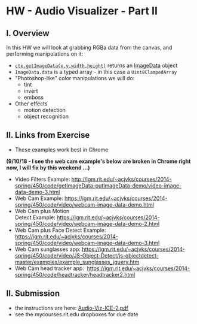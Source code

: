 # HW - Audio Visualizer - Part II

## I. Overview
In this HW we will look at grabbing RGBa data from the canvas, and performing manipulations on it:
- [`ctx.getImageData(x,y,width,height)`](https://developer.mozilla.org/en-US/docs/Web/API/CanvasRenderingContext2D/getImageData) returns an [ImageData](https://developer.mozilla.org/en-US/docs/Web/API/ImageData) object
- `ImageData.data` is a typed array - in this case a `Uint8ClampedArray`
- "Photoshop-like" color manipulations we will do:
  - tint
  - invert
  - emboss
- Other effects
  - motion detection
  - object recognition

## II. Links from Exercise

- These examples work best in Chrome

**(9/10/18 - I see the web cam example's below are broken in Chrome right now, I will fix by this weekend ...)**

- Video Filters Example: http://igm.rit.edu/~acjvks/courses/2014-spring/450/code/getImageData-putImageData-demo/video-image-data-demo-3.html
- Web Cam Example: https://igm.rit.edu/~acjvks/courses/2014-spring/450/code/video/webcam-image-data-demo.html
- Web Cam plus Motion Detect Example: https://igm.rit.edu/~acjvks/courses/2014-spring/450/code/video/webcam-image-data-demo-2.html
- Web Cam plus Face Detect Example: https://igm.rit.edu/~acjvks/courses/2014-spring/450/code/video/webcam-image-data-demo-3.html
- Web Cam sunglasses app: https://igm.rit.edu/~acjvks/courses/2014-spring/450/code/video/JS-Object-Detect/js-objectdetect-master/examples/example_sunglasses_jquery.htm
- Web Cam head tracker app:  https://igm.rit.edu/~acjvks/courses/2014-spring/450/code/headtracker/headtracker2.html

## II. Submission
- the instructions are here: [Audio-Viz-ICE-2.pdf](../_files/Audio-Viz-ICE-2.pdf)
- see the mycourses.rit.edu dropboxes for due date
